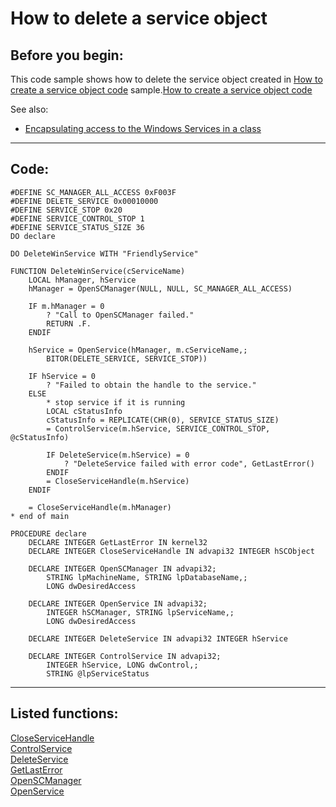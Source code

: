 
# How to delete a service object

## Before you begin:
This code sample shows how to delete the service object created in <a href="?example=517">How to create a service object code</a> sample.[How to create a service object code](sample_517.md)  

See also:

* [Encapsulating access to the Windows Services in a class](sample_476.md)  
  
***  


## Code:
```foxpro  
#DEFINE SC_MANAGER_ALL_ACCESS 0xF003F
#DEFINE DELETE_SERVICE 0x00010000
#DEFINE SERVICE_STOP 0x20
#DEFINE SERVICE_CONTROL_STOP 1
#DEFINE SERVICE_STATUS_SIZE 36
DO declare

DO DeleteWinService WITH "FriendlyService"

FUNCTION DeleteWinService(cServiceName)
	LOCAL hManager, hService
	hManager = OpenSCManager(NULL, NULL, SC_MANAGER_ALL_ACCESS)

	IF m.hManager = 0
		? "Call to OpenSCManager failed."
		RETURN .F.
	ENDIF

	hService = OpenService(hManager, m.cServiceName,;
		BITOR(DELETE_SERVICE, SERVICE_STOP))

	IF hService = 0
		? "Failed to obtain the handle to the service."
	ELSE
		* stop service if it is running
		LOCAL cStatusInfo
		cStatusInfo = REPLICATE(CHR(0), SERVICE_STATUS_SIZE)
		= ControlService(m.hService, SERVICE_CONTROL_STOP, @cStatusInfo)

		IF DeleteService(m.hService) = 0
			? "DeleteService failed with error code", GetLastError()
		ENDIF
		= CloseServiceHandle(m.hService)
	ENDIF

	= CloseServiceHandle(m.hManager)
* end of main

PROCEDURE declare
	DECLARE INTEGER GetLastError IN kernel32
	DECLARE INTEGER CloseServiceHandle IN advapi32 INTEGER hSCObject

	DECLARE INTEGER OpenSCManager IN advapi32;
		STRING lpMachineName, STRING lpDatabaseName,;
		LONG dwDesiredAccess

	DECLARE INTEGER OpenService IN advapi32;
		INTEGER hSCManager, STRING lpServiceName,;
		LONG dwDesiredAccess

	DECLARE INTEGER DeleteService IN advapi32 INTEGER hService

	DECLARE INTEGER ControlService IN advapi32;
		INTEGER hService, LONG dwControl,;
		STRING @lpServiceStatus  
```  
***  


## Listed functions:
[CloseServiceHandle](../libraries/advapi32/CloseServiceHandle.md)  
[ControlService](../libraries/advapi32/ControlService.md)  
[DeleteService](../libraries/advapi32/DeleteService.md)  
[GetLastError](../libraries/kernel32/GetLastError.md)  
[OpenSCManager](../libraries/advapi32/OpenSCManager.md)  
[OpenService](../libraries/advapi32/OpenService.md)  
